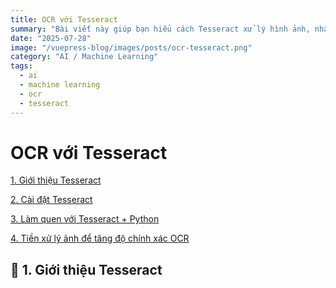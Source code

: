 ```yaml
---
title: OCR với Tesseract
summary: "Bài viết này giúp bạn hiểu cách Tesseract xử lý hình ảnh, nhận dạng văn bản, và các yếu tố ảnh hưởng đến độ chính xác như chất lượng ảnh, font chữ, bố cục."
date: "2025-07-28"
image: "/vuepress-blog/images/posts/ocr-tesseract.png"
category: "AI / Machine Learning"
tags:
  - ai
  - machine learning
  - ocr
  - tesseract
---
```


# OCR với Tesseract

[1. Giới thiệu Tesseract](#1)

[2. Cài đặt Tesseract](#2)

[3. Làm quen với Tesseract + Python](#3)

[4. Tiền xử lý ảnh để tăng độ chính xác OCR](#4)

<a name="1"></a>

## 📌 1. Giới thiệu Tesseract

